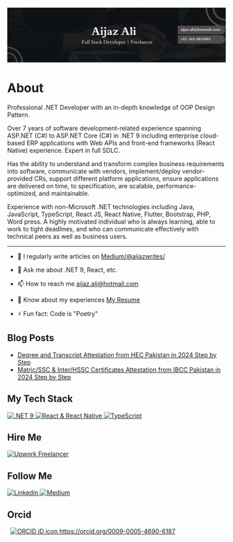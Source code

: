   ![Header](https://github.com/aijazbinqasim/aijazbinqasim/blob/main/final.png?raw=true)
# About
  <p>
    Professional .NET Developer with an in-depth knowledge of OOP Design Pattern.
  </p>
  <p>
    Over 7 years of software development-related experience spanning ASP.NET (C#) to ASP.NET Core (C#) in .NET 9 including enterprise cloud-based ERP applications with Web APIs and front-end frameworks (React 
    Native) experience. Expert in full SDLC.
  </p>
  <p>
    Has the ability to understand and transform complex business requirements into software, communicate with vendors, implement/deploy vendor-provided CRs, support different platform applications, ensure 
    applications are delivered on time, to specification, are scalable, performance-optimized, and maintainable. 
  </p>
  <p>
    Experience with non-Microsoft .NET technologies including Java, JavaScript, TypeScript, React JS, React Native, Flutter, Bootstrap, PHP, Word press. A highly motivated individual who is always learning, able 
    to work to tight deadlines, and who can communicate effectively with technical peers as well as business users.
  </p><hr />
  
- 📝 I regularly write articles on [Medium/@aijazwrites/](https://medium.com/@aijazwrites/)

- 💬 Ask me about .NET 9, React, etc.

- 📫 How to reach me aijaz.ali@hotmail.com

- 📄 Know about my experiences [My Resume](https://1drv.ms/b/c/77f2c2ca43e2e6b9/EUVzuAwSDtlMkqCwaHFwGL8Bu3ym0h5-WKweT0x_JQOOdg?e=gvNg8f)

- ⚡ Fun fact: Code is "Poetry"

<h2 align="left">Blog Posts</h2>

<!-- BLOG-POST-LIST:START -->
- [Degree and Transcript Attestation from HEC Pakistan in 2024 Step by Step](https://medium.com/@aijazwrites/degree-and-transcript-attestation-from-hec-pakistan-in-2024-step-by-step-fe42ffc7d654?source=rss-76e2edb5216a------2)
- [Matric/SSC &amp; Inter/HSSC Certificates Attestation from IBCC Pakistan in 2024 Step by Step](https://medium.com/@aijazwrites/matric-ssc-and-inter-hssc-certificates-attestation-from-ibcc-pakistan-in-2024-step-by-step-607278243c6d?source=rss-76e2edb5216a------2)
<!-- BLOG-POST-LIST:END -->

<h2 align="left">My Tech Stack</h2>
<p align="left">
  <a href="https://dotnet.microsoft.com/en-us/apps/aspnet" title=".NET 9">
    <img src="https://skillicons.dev/icons?i=dotnet"alt=".NET 9" width="33" height="33"/>
</a>
  
<a href="https://reactnative.dev/" title="React & React Native">
   <img src="https://skillicons.dev/icons?i=react" alt="React & React Native" width="33" height="33"/>
</a>

<a href="https://www.typescriptlang.org/" title="TypeScript">
   <img src="https://skillicons.dev/icons?i=ts" alt="TypeScript" width="33" height="33"/>
</a>
</p>

<h2 align="left">Hire Me</h2>
<p align="left">
  <a href="https://www.upwork.com/freelancers/~01943fc50d07040467?mp_source=share" title="Upwork Freelancer">
    <img src="https://img.shields.io/badge/UpWork-6FDA44?style=for-the-badge&logo=Upwork&logoColor=white" alt="Upwork Freelancer"/>
</a>
</p>
        
<h2 align="left">Follow Me</h2>
<p align="left">
  <a href="https://www.linkedin.com/comm/mynetwork/discovery-see-all?usecase=PEOPLE_FOLLOWS&followMember=aijazbinqasim" title="Linkedin">
    <img src="https://skillicons.dev/icons?i=linkedin"alt="Linkedin" width="33" height="33"/>
</a>
  
<a href="https://medium.com/@aijazwrites/" title="Medium">
  <img src="https://raw.githubusercontent.com/rahuldkjain/github-profile-readme-generator/master/src/images/icons/Social/medium.svg" alt="Medium" height="33" width="33" />
</a>
</p>

<h2 align="left">Orcid</h2>
<p align="left">  
 <a
    id="cy-effective-orcid-url"
    class="underline"
     href="https://orcid.org/0009-0005-4690-6187"
     target="orcid.widget"
     rel="me noopener noreferrer"
     style="vertical-align: top">
     <img
        src="https://orcid.org/sites/default/files/images/orcid_16x16.png"
        style="width: 1em; margin-inline-start: 0.5em"
        alt="ORCID iD icon"/>
      https://orcid.org/0009-0005-4690-6187
    </a>
</p>
